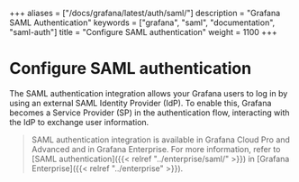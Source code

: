 +++
aliases = ["/docs/grafana/latest/auth/saml/"]
description = "Grafana SAML Authentication"
keywords = ["grafana", "saml", "documentation", "saml-auth"]
title = "Configure SAML authentication"
weight = 1100
+++

# Configure SAML authentication

The SAML authentication integration allows your Grafana users to log in by using an external SAML Identity Provider (IdP). To enable this, Grafana becomes a Service Provider (SP) in the authentication flow, interacting with the IdP to exchange user information.

> SAML authentication integration is available in Grafana Cloud Pro and Advanced and in Grafana Enterprise. For more information, refer to [SAML authentication]({{< relref "../enterprise/saml/" >}}) in [Grafana Enterprise]({{< relref "../enterprise" >}}).

